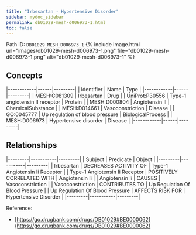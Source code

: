 ```yaml
---
title: "Irbesartan - Hypertensive Disorder"
sidebar: mydoc_sidebar
permalink: db01029-mesh-d006973-1.html
toc: false 
---
```



Path ID: `DB01029_MESH_D006973_1`
{% include image.html url="images/db01029-mesh-d006973-1.png" file="db01029-mesh-d006973-1.png" alt="db01029-mesh-d006973-1" %}

## Concepts

|------------|------|---------|
| Identifier | Name | Type    |
|------------|------|---------|
| MESH:C081309 | Irbesartan | Drug |
| UniProt:P30556 | Type-1 angiotensin II receptor | Protein |
| MESH:D000804 | Angiotensin II | ChemicalSubstance |
| MESH:D014661 | Vasoconstriction | Disease |
| GO:0045777 | Up regulation of blood pressure | BiologicalProcess |
| MESH:D006973 | Hypertensive disorder | Disease |
|------------|------|---------|

## Relationships

|---------|-----------|---------|
| Subject | Predicate | Object  |
|---------|-----------|---------|
| Irbesartan | DECREASES ACTIVITY OF | Type-1 Angiotensin Ii Receptor |
| Type-1 Angiotensin Ii Receptor | POSITIVELY CORRELATED WITH | Angiotensin Ii |
| Angiotensin Ii | CAUSES | Vasoconstriction |
| Vasoconstriction | CONTRIBUTES TO | Up Regulation Of Blood Pressure |
| Up Regulation Of Blood Pressure | AFFECTS RISK FOR | Hypertensive Disorder |
|---------|-----------|---------|

Reference: 
  - [https://go.drugbank.com/drugs/DB01029#BE0000062](https://go.drugbank.com/drugs/DB01029#BE0000062)
